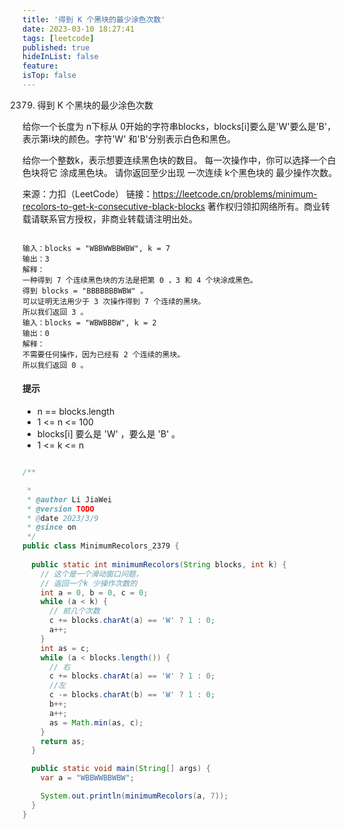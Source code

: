 ```yaml
---
title: '得到 K 个黑块的最少涂色次数'
date: 2023-03-10 18:27:41
tags: [leetcode]
published: true
hideInList: false
feature: 
isTop: false
---
```

2379. 得到 K 个黑块的最少涂色次数


给你一个长度为 n下标从 0开始的字符串blocks，blocks[i]要么是'W'要么是'B'，表示第i块的颜色。字符'W' 和'B'分别表示白色和黑色。

给你一个整数k，表示想要连续黑色块的数目。 每一次操作中，你可以选择一个白色块将它 涂成黑色块。 请你返回至少出现 一次连续 k个黑色块的 最少操作次数。

<!-- more -->

来源：力扣（LeetCode）
链接：https://leetcode.cn/problems/minimum-recolors-to-get-k-consecutive-black-blocks
著作权归领扣网络所有。商业转载请联系官方授权，非商业转载请注明出处。


```text

输入：blocks = "WBBWWBBWBW", k = 7
输出：3
解释：
一种得到 7 个连续黑色块的方法是把第 0 ，3 和 4 个块涂成黑色。
得到 blocks = "BBBBBBBWBW" 。
可以证明无法用少于 3 次操作得到 7 个连续的黑块。
所以我们返回 3 。
输入：blocks = "WBWBBBW", k = 2
输出：0
解释：
不需要任何操作，因为已经有 2 个连续的黑块。
所以我们返回 0 。

```

#### 提示

* n == blocks.length
*   1 <= n <= 100
*   blocks[i] 要么是 'W' ，要么是 'B' 。
*  1 <= k <= n


```java

/**

 *
 * @author Li JiaWei
 * @version TODO
 * @date 2023/3/9
 * @since on
 */
public class MinimumRecolors_2379 {
  
  public static int minimumRecolors(String blocks, int k) {
    // 这个是一个滑动窗口问题，
    // 返回一个k 少操作次数的
    int a = 0, b = 0, c = 0;
    while (a < k) {
      // 前几个次数
      c += blocks.charAt(a) == 'W' ? 1 : 0;
      a++;
    }
    int as = c;
    while (a < blocks.length()) {
      // 右
      c += blocks.charAt(a) == 'W' ? 1 : 0;
      //左
      c -= blocks.charAt(b) == 'W' ? 1 : 0;
      b++;
      a++;
      as = Math.min(as, c);
    }
    return as;
  }

  public static void main(String[] args) {
    var a = "WBBWWBBWBW";

    System.out.println(minimumRecolors(a, 7));
  }
}

```
